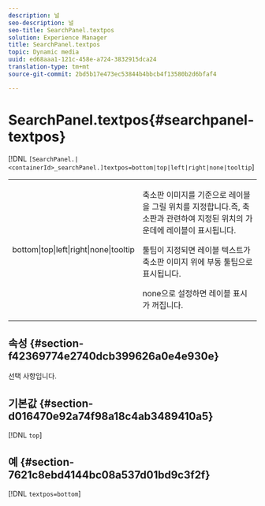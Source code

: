 ```yaml
---
description: 널
seo-description: 널
seo-title: SearchPanel.textpos
solution: Experience Manager
title: SearchPanel.textpos
topic: Dynamic media
uuid: ed68aaa1-121c-458e-a724-3832915dca24
translation-type: tm+mt
source-git-commit: 2bd5b17e473ec53844b4bbcb4f13580b2d6bfaf4

---
```



# SearchPanel.textpos{#searchpanel-textpos}

[!DNL `[SearchPanel.|<containerId>_searchPanel.]textpos=bottom|top|left|right|none|tooltip`]

<table id="table_2B109D2F91E64B5382B31921C3780FA5"> 
 <tbody> 
  <tr> 
   <td colname="col1"> <p><span class="codeph"> bottom|top|left|right|none|tooltip</span> </p> </td> 
   <td colname="col2"> <p> 축소판 이미지를 기준으로 레이블을 그릴 위치를 지정합니다.즉, 축소판과 관련하여 지정된 위치의 가운데에 레이블이 표시됩니다. </p> <p>툴팁이 <span class="codeph"></span> 지정되면 레이블 텍스트가 축소판 이미지 위에 부동 툴팁으로 표시됩니다. </p> <p>none으로 설정하면 <span class="codeph"></span>레이블 표시가 꺼집니다. </p> </td> 
  </tr> 
 </tbody> 
</table>

## 속성 {#section-f42369774e2740dcb399626a0e4e930e}

선택 사항입니다.

## 기본값 {#section-d016470e92a74f98a18c4ab3489410a5}

[!DNL `top`]

## 예 {#section-7621c8ebd4144bc08a537d01bd9c3f2f}

[!DNL `textpos=bottom`]
